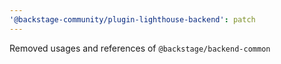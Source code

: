 ```yaml
---
'@backstage-community/plugin-lighthouse-backend': patch
---
```


Removed usages and references of `@backstage/backend-common`
